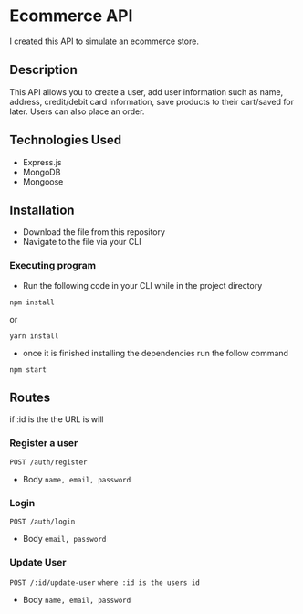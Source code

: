 # Ecommerce API

I created this API to simulate an ecommerce store.

## Description

This API allows you to create a user, add user information such as name, address, credit/debit card information, save products to their cart/saved for later. Users can also place an order.

## Technologies Used

* Express.js
* MongoDB
* Mongoose

## Installation

* Download the file from this repository
* Navigate to the file via your CLI

### Executing program

* Run the following code in your CLI while in the project directory
```
npm install
```
or 
```
yarn install
```

* once it is finished installing the dependencies run the follow command
```
npm start
```

## Routes
if :id is the the URL is will

### Register a user
`POST /auth/register`
* Body
`name, email, password`

### Login
`POST /auth/login`
* Body 
`email, password`

### Update User
`POST /:id/update-user`
`where :id is the users id`
* Body
`name, email, password`
